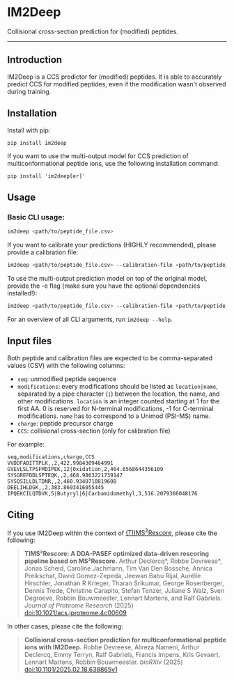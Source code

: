 # IM2Deep
Collisional cross-section prediction for (modified) peptides.

---
## Introduction

IM2Deep is a CCS predictor for (modified) peptides.
It is able to accurately predict CCS for modified peptides, even if the modification wasn't observed during training.

## Installation
Install with pip:

`pip install im2deep`

If you want to use the multi-output model for CCS prediction of multiconformational peptide ions, use the following installation command:

`pip install 'im2deep[er]'`

## Usage
### Basic CLI usage:
```sh
im2deep <path/to/peptide_file.csv>
```
If you want to calibrate your predictions (HIGHLY recommended), please provide a calibration file:
```sh
im2deep <path/to/peptide_file.csv> --calibration-file <path/to/peptide_file_with_CCS.csv>
```
To use the multi-output prediction model on top of the original model, provide the -e flag 
(make sure you have the optional dependencies installed!):
```sh
im2deep <path/to/peptide_file.csv> --calibration-file <path/to/peptide_file_with_CCS.csv> -e
```
For an overview of all CLI arguments, run `im2deep --help`.

## Input files
Both peptide and calibration files are expected to be comma-separated values (CSV) with the following columns:
  - `seq`: unmodified peptide sequence
  - `modifications`: every modifications should be listed as `location|name`, separated by a pipe character (`|`)
     between the location, the name, and other modifications. `location` is an integer counted starting at 1 for the
     first AA. 0 is reserved for N-terminal modifications, -1 for C-terminal modifications. `name` has to correspond
     to a Unimod (PSI-MS) name.
  - `charge`: peptide precursor charge
  - `CCS`: collisional cross-section (only for calibration file)

For example:

```csv
seq,modifications,charge,CCS
VVDDFADITTPLK,,2,422.9984309464991
GVEVLSLTPSFMDIPEK,12|Oxidation,2,464.6568644356109
SYSGREFDDLSPTEQK,,2,468.9863221739147
SYSQSILLDLTDNR,,2,460.9340710819608
DEELIHLDGK,,2,383.8693416055445
IPQEKCILQTDVK,5|Butyryl|6|Carbamidomethyl,3,516.2079366048176
```

## Citing
If you use IM2Deep within the context of [(TI)MS<sup>2</sup>Rescore](https://github.com/compomics/ms2rescore), please cite the following:
> **TIMS²Rescore: A DDA-PASEF optimized data-driven rescoring pipeline based on MS²Rescore.**
> Arthur Declercq*, Robbe Devreese*, Jonas Scheid, Caroline Jachmann, Tim Van Den Bossche, Annica Preikschat, David Gomez-Zepeda, Jeewan Babu Rijal, Aurélie Hirschler, Jonathan R Krieger, Tharan Srikumar, George Rosenberger, Dennis Trede, Christine Carapito, Stefan Tenzer, Juliane S Walz, Sven Degroeve, Robbin Bouwmeester, Lennart Martens, and Ralf Gabriels.
> _Journal of Proteome Research_ (2025) [doi:10.1021/acs.jproteome.4c00609](https://doi.org/10.1021/acs.jproteome.4c00609) <span class="__dimensions_badge_embed__" data-doi="10.1021/acs.jproteome.4c00609" data-hide-zero-citations="true" data-style="small_rectangle"></span>

In other cases, please cite the following:
> **Collisional cross-section prediction for multiconformational peptide ions with IM2Deep.**
> Robbe Devreese, Alireza Nameni, Arthur Declercq, Emmy Terryn, Ralf Gabriels, Francis Impens, Kris Gevaert, Lennart Martens, Robbin Bouwmeester.
> _bioRXiv_ (2025) [doi:10.1101/2025.02.18.638865v1](https://www.biorxiv.org/content/10.1101/2025.02.18.638865v1)



